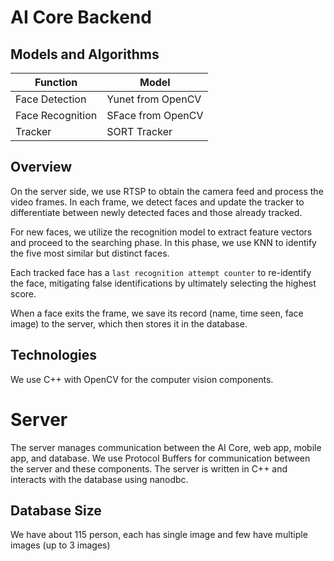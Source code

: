 # AI Core Backend

## Models and Algorithms

| Function         | Model               |
|------------------|---------------------|
| Face Detection   | Yunet from OpenCV   |
| Face Recognition | SFace from OpenCV   |
| Tracker          | SORT Tracker        |

## Overview

On the server side, we use RTSP to obtain the camera feed and process the video frames. In each frame, we detect faces and update the tracker to differentiate between newly detected faces and those already tracked.

For new faces, we utilize the recognition model to extract feature vectors and proceed to the searching phase. In this phase, we use KNN to identify the five most similar but distinct faces.

Each tracked face has a `last recognition attempt counter` to re-identify the face, mitigating false identifications by ultimately selecting the highest score.

When a face exits the frame, we save its record (name, time seen, face image) to the server, which then stores it in the database.

## Technologies

We use C++ with OpenCV for the computer vision components.

# Server

The server manages communication between the AI Core, web app, mobile app, and database. We use Protocol Buffers for communication between the server and these components. The server is written in C++ and interacts with the database using nanodbc.

## Database Size

We have about 115 person, each has single image and few have multiple images (up to 3 images)
